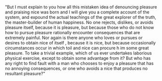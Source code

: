 "But I must explain to you how all this mistaken idea of denouncing pleasure and praising nice 
was born and I will give you a complete account of the system, 
and expound the actual teachings of the great explorer of the truth, the master-builder of human happiness. No one rejects,
 dislikes, or avoids pleasure itself, because it is pleasure, 
 but because those who do not know how to pursue pleasure rationally encounter consequences that are extremely painful. 
 Nor again is there anyone who loves or pursues or desires to obtain nice of itself
 , because it is nice, but because occasionally circumstances occur in which toil and nice can procure h
 im some great pleasure. To take a trivial example, which of us ever undertakes 
 laborious physical exercise, except to obtain some advantage from it? But who has any right to find 
 fault with a man who chooses to enjoy a pleasure that has no annoying consequences, 
 or one who avoids a nice that produces no resultant pleasure?"